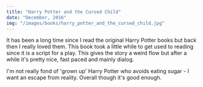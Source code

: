 ```yaml
---
title: "Harry Potter and the Cursed Child"
date: "December, 2016"
img: "/images/books/harry_potter_and_the_cursed_child.jpg"
---
```

It has been a long time since I read the original Harry Potter books but back then I really loved them. This book took a little while to get used to reading since it is a script for a play. This gives the story a weird flow but after a while it's pretty nice, fast paced and mainly dialog.

I'm not really fond of 'grown up' Harry Potter who avoids eating sugar - I want an escape from reality. Overall though it's good enough.